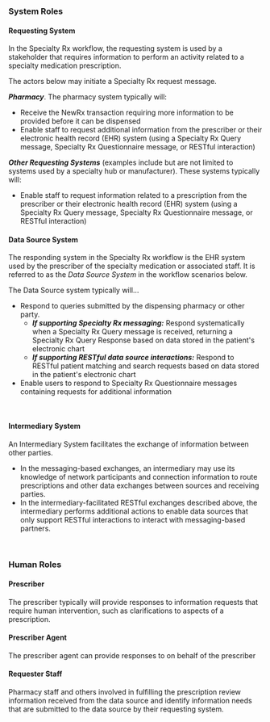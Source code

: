 ###  System Roles

#### Requesting System

In the Specialty Rx workflow, the requesting system is used by a stakeholder that requires information to perform an activity related to a specialty medication prescription. 

The actors below may initiate a Specialty Rx request message. 

***Pharmacy***. The pharmacy system typically will:

- Receive the NewRx transaction requiring more information to be provided before it can be dispensed
- Enable staff to request additional information from the prescriber or their electronic health record (EHR) system (using a Specialty Rx Query message, Specialty Rx Questionnaire message, or RESTful interaction)

***Other Requesting Systems*** (examples include but are not limited to systems used by a specialty hub or manufacturer). These systems typically will:

- Enable staff to request information related to a prescription from the prescriber or their electronic health record (EHR) system (using a Specialty Rx Query message, Specialty Rx Questionnaire message, or RESTful interaction)

#### Data Source System

The responding system in the Specialty Rx workflow is the EHR system used by the prescriber of the specialty medication or associated staff. It is referred to as the *Data Source System* in the workflow scenarios below.

The Data Source system typically will...

- Respond to queries submitted by the dispensing pharmacy or other party.
  - ***If supporting Specialty Rx messaging:*** Respond systematically when a Specialty Rx Query message is received, returning a Specialty Rx Query Response based on data stored in the patient's electronic chart
  - ***If supporting RESTful data source interactions:*** Respond to RESTful patient matching and search requests based on data stored in the patient's electronic chart
- Enable users to respond to Specialty Rx Questionnaire messages containing requests for additional information

<br>

#### Intermediary System

An Intermediary System facilitates the exchange of information between other parties. 

- In the messaging-based exchanges, an intermediary may use its knowledge of network participants and connection information to route prescriptions and other data exchanges between sources and receiving parties.
- In the intermediary-facilitated RESTful exchanges described above, the intermediary performs additional actions to enable data sources that only support RESTful interactions to interact with messaging-based partners.

<br>

###  Human Roles

#### Prescriber

The prescriber typically will provide responses to information requests that require human intervention, such as clarifications to aspects of a prescription.

#### Prescriber Agent

The prescriber agent can provide responses to on behalf of the prescriber

#### Requester Staff

Pharmacy staff and others involved in fulfilling the prescription review information received from the data source and identify information needs that are submitted to the data source by their requesting system.

<br>

